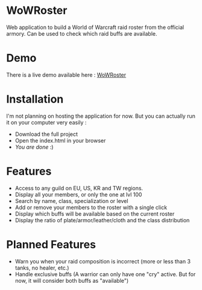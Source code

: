 WoWRoster
=========

Web application to build a World of Warcraft raid roster from the official armory. Can be used to check which raid buffs are available.

# Demo
There is a live demo available here : [WoWRoster](http://ks305642.kimsufi.com/kyne/WoWRoster/)

# Installation
I'm not planning on hosting the application for now. But you can actually run it on your computer very easily :
* Download the full project
* Open the index.html in your browser
* *You are done* :)

# Features
* Access to any guild on EU, US, KR and TW regions. 
* Display all your members, or only the one at lvl 100
* Search by name, class, specialization or level
* Add or remove your members to the roster with a single click
* Display which buffs will be available based on the current roster
* Display the ratio of plate/armor/leather/cloth and the class distribution

# Planned Features
* Warn you when your raid composition is incorrect (more or less than 3 tanks, no healer, etc.)
* Handle exclusive buffs (A warrior can only have one "cry" active. But for now, it will consider both buffs as "available")
